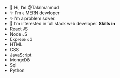 - 👋 Hi, I’m @Talalmahmud
- ✨ I'm a MERN developer
- ✨I'm a problem solver.
- 👀 I’m interested in full stack web developer.
<b>Skills in</b>
- React JS
- Node JS
- Express JS
- HTML
- CSS
- JavaScript
- MongoDB
- Sql
- Python



